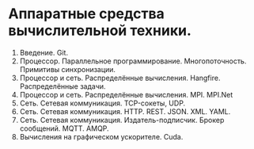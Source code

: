 # Аппаратные средства вычислительной техники.

1. Введение. Git.
2. Процессор. Параллельное программирование. 
	Многопоточность. Примитивы синхронизации.
3. Процессор и сеть. Распределённые вычисления.
	Hangfire. Распределённые задачи.
4. Процессор и сеть. Распределённые вычисления.
		MPI. MPI.Net
5. Сеть. Сетевая коммуникация.
	TCP-сокеты, UDP.
6. Сеть. Сетевая коммуникация.
	HTTP. REST. JSON. XML. YAML.
7. Сеть. Сетевая коммуникация.
	Издатель-подписчик. Брокер сообщений.
	MQTT. AMQP.
8. Вычисления на графическом ускорителе. Cuda.	